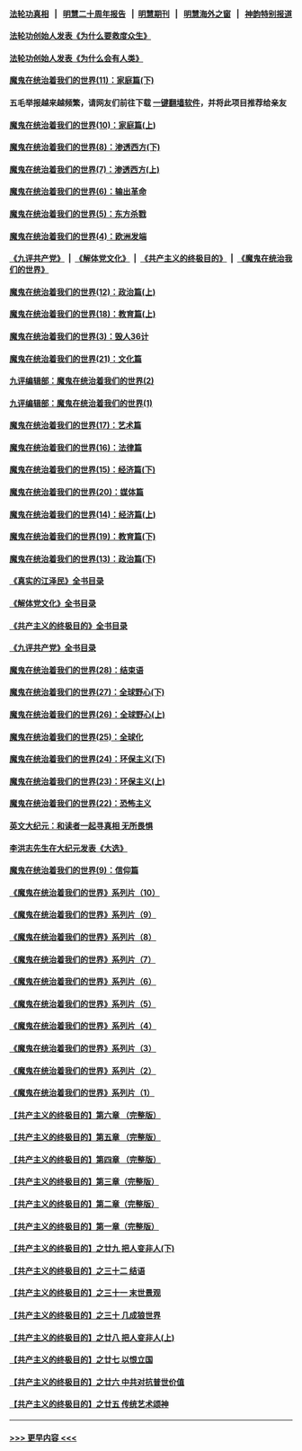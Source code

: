 #### [法轮功真相](https://github.com/gfw-breaker/truth/blob/master/README.md?t=0) &nbsp;&nbsp;|&nbsp;&nbsp; [明慧二十周年报告](https://github.com/gfw-breaker/mh-reports/blob/master/README.md?t=0) &nbsp;&nbsp;|&nbsp;&nbsp;[明慧期刊](https://github.com/gfw-breaker/mh-qikan) &nbsp;&nbsp;|&nbsp;&nbsp; [明慧海外之窗](https://github.com/gfw-breaker/mh-news/blob/master/README.md?t=0) &nbsp;&nbsp;|&nbsp;&nbsp; [神韵特别报道](https://github.com/gfw-breaker/mh-news/blob/master/shenyun.md?t=0)
#### [法轮功创始人发表《为什么要救度众生》](../pages/nsc422/n13975246.md?t=06231543) 
#### [法轮功创始人发表《为什么会有人类》](../pages/nsc422/n13912117.md?t=06231543) 
#### [魔鬼在统治着我们的世界(11)：家庭篇(下)](../pages/nsc422/n10440961.md?t=06231543) 
#### 五毛举报越来越频繁，请网友们前往下载 [一键翻墙软件](https://github.com/gfw-breaker/ssr-accounts)，并将此项目推荐给亲友
#### [魔鬼在统治着我们的世界(10)：家庭篇(上)](../pages/nsc422/n10435448.md?t=06231543) 
#### [魔鬼在统治着我们的世界(8)：渗透西方(下)](../pages/nsc422/n10429603.md?t=06231543) 
#### [魔鬼在统治着我们的世界(7)：渗透西方(上)](../pages/nsc422/n10426013.md?t=06231543) 
#### [魔鬼在统治着我们的世界(6)：输出革命](../pages/nsc422/n10421536.md?t=06231543) 
#### [魔鬼在统治着我们的世界(5)：东方杀戮](../pages/nsc422/n10417707.md?t=06231543) 
#### [魔鬼在统治着我们的世界(4)：欧洲发端](../pages/nsc422/n10414890.md?t=06231543) 
#### [《九评共产党》](https://github.com/begood0513/9ping.md/blob/master/README.md) &nbsp;|&nbsp; [《解体党文化》](../../../../jtdwh.md/blob/master/README.md)  &nbsp;|&nbsp; [《共产主义的终极目的》](../../../../gczydzjmd.md/blob/master/README.md) &nbsp;|&nbsp; [《魔鬼在统治我们的世界》](../../../../mgztzwmdsj.md/blob/master/README.md) 
#### [魔鬼在统治着我们的世界(12)：政治篇(上)](../pages/nsc422/n10444576.md?t=06231543) 
#### [魔鬼在统治着我们的世界(18)：教育篇(上)](../pages/nsc422/n10526970.md?t=06231543) 
#### [魔鬼在统治着我们的世界(3)：毁人36计](../pages/nsc422/n10411583.md?t=06231543) 
#### [魔鬼在统治着我们的世界(21)：文化篇](../pages/nsc422/n10597706.md?t=06231543) 
#### [九评编辑部：魔鬼在统治着我们的世界(2)](../pages/nsc422/n10410036.md?t=06231543) 
#### [九评编辑部：魔鬼在统治着我们的世界(1)](../pages/nsc422/n10406825.md?t=06231543) 
#### [魔鬼在统治着我们的世界(17)：艺术篇](../pages/nsc422/n10499093.md?t=06231543) 
#### [魔鬼在统治着我们的世界(16)：法律篇](../pages/nsc422/n10485969.md?t=06231543) 
#### [魔鬼在统治着我们的世界(15)：经济篇(下)](../pages/nsc422/n10469975.md?t=06231543) 
#### [魔鬼在统治着我们的世界(20)：媒体篇](../pages/nsc422/n10586579.md?t=06231543) 
#### [魔鬼在统治着我们的世界(14)：经济篇(上)](../pages/nsc422/n10457370.md?t=06231543) 
#### [魔鬼在统治着我们的世界(19)：教育篇(下)](../pages/nsc422/n10564808.md?t=06231543) 
#### [魔鬼在统治着我们的世界(13)：政治篇(下)](../pages/nsc422/n10448270.md?t=06231543) 
#### [《真实的江泽民》全书目录](../pages/nsc422/n13721399.md?t=06231543) 
#### [《解体党文化》全书目录](../pages/nsc422/n13721157.md?t=06231543) 
#### [《共产主义的终极目的》全书目录](../pages/nsc422/n13721048.md?t=06231543) 
#### [《九评共产党》全书目录](../pages/nsc422/n13708085.md?t=06231543) 
#### [魔鬼在统治着我们的世界(28)：结束语](../pages/nsc422/n10936246.md?t=06231543) 
#### [魔鬼在统治着我们的世界(27)：全球野心(下)](../pages/nsc422/n10928319.md?t=06231543) 
#### [魔鬼在统治着我们的世界(26)：全球野心(上)](../pages/nsc422/n10900318.md?t=06231543) 
#### [魔鬼在统治着我们的世界(25)：全球化](../pages/nsc422/n10788205.md?t=06231543) 
#### [魔鬼在统治着我们的世界(24)：环保主义(下)](../pages/nsc422/n10695307.md?t=06231543) 
#### [魔鬼在统治着我们的世界(23)：环保主义(上)](../pages/nsc422/n10688613.md?t=06231543) 
#### [魔鬼在统治着我们的世界(22)：恐怖主义](../pages/nsc422/n10614727.md?t=06231543) 
#### [英文大纪元：和读者一起寻真相 无所畏惧](../pages/nsc422/n12542027.md?t=06231543) 
#### [李洪志先生在大纪元发表《大选》](../pages/nsc422/n12534746.md?t=06231543) 
#### [魔鬼在统治着我们的世界(9)：信仰篇](../pages/nsc422/n10432159.md?t=06231543) 
#### [《魔鬼在统治着我们的世界》系列片（10）](../pages/nsc422/n12292670.md?t=06231543) 
#### [《魔鬼在统治着我们的世界》系列片（9）](../pages/nsc422/n12290859.md?t=06231543) 
#### [《魔鬼在统治着我们的世界》系列片（8）](../pages/nsc422/n12287445.md?t=06231543) 
#### [《魔鬼在统治着我们的世界》系列片（7）](../pages/nsc422/n12283425.md?t=06231543) 
#### [《魔鬼在统治着我们的世界》系列片（6）](../pages/nsc422/n12282314.md?t=06231543) 
#### [《魔鬼在统治着我们的世界》系列片（5）](../pages/nsc422/n12281419.md?t=06231543) 
#### [《魔鬼在统治着我们的世界》系列片（4）](../pages/nsc422/n12274024.md?t=06231543) 
#### [《魔鬼在统治着我们的世界》系列片（3）](../pages/nsc422/n12271322.md?t=06231543) 
#### [《魔鬼在统治着我们的世界》系列片（2）](../pages/nsc422/n12269049.md?t=06231543) 
#### [《魔鬼在统治着我们的世界》系列片（1）](../pages/nsc422/n12267575.md?t=06231543) 
#### [【共产主义的终极目的】第六章 （完整版）](../pages/nsc422/n11428913.md?t=06231543) 
#### [【共产主义的终极目的】第五章 （完整版）](../pages/nsc422/n11428912.md?t=06231543) 
#### [【共产主义的终极目的】第四章 （完整版）](../pages/nsc422/n11428907.md?t=06231543) 
#### [【共产主义的终极目的】第三章（完整版）](../pages/nsc422/n11428848.md?t=06231543) 
#### [【共产主义的终极目的】第二章（完整版）](../pages/nsc422/n11428831.md?t=06231543) 
#### [【共产主义的终极目的】第一章（完整版）](../pages/nsc422/n11417651.md?t=06231543) 
#### [【共产主义的终极目的】之廿九 把人变非人(下)](../pages/nsc422/n11344140.md?t=06231543) 
#### [【共产主义的终极目的】之三十二 结语](../pages/nsc422/n11360535.md?t=06231543) 
#### [【共产主义的终极目的】之三十一 末世景观](../pages/nsc422/n11351129.md?t=06231543) 
#### [【共产主义的终极目的】之三十 几成狼世界](../pages/nsc422/n11348280.md?t=06231543) 
#### [【共产主义的终极目的】之廿八 把人变非人(上)](../pages/nsc422/n11340492.md?t=06231543) 
#### [【共产主义的终极目的】之廿七 以恨立国](../pages/nsc422/n11336944.md?t=06231543) 
#### [【共产主义的终极目的】之廿六 中共对抗普世价值](../pages/nsc422/n11324785.md?t=06231543) 
#### [【共产主义的终极目的】之廿五 传统艺术颂神](../pages/nsc422/n11296396.md?t=06231543) 

----
#### [ >>> 更早内容 <<< ](../indexes/nsc422-earlier.md)

